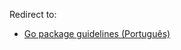 Redirect to:

*   [Go package guidelines (Português)](/index.php/Go_package_guidelines_(Portugu%C3%AAs) "Go package guidelines (Português)")